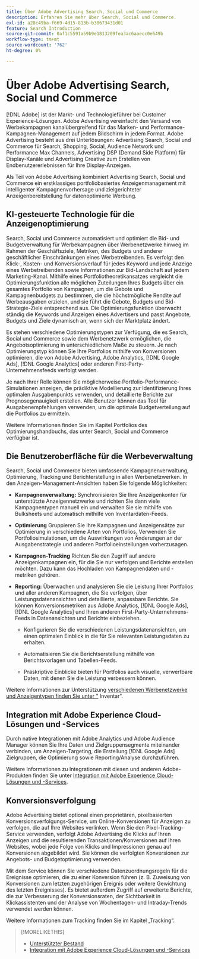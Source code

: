 ```yaml
---
title: Über Adobe Advertising Search, Social und Commerce
description: Erfahren Sie mehr über Search, Social und Commerce.
exl-id: a28c49ba-f669-4d15-813b-b30673431d01
feature: Search Introduction
source-git-commit: 0af1c5591a59b9e1813209fea3ac6aaecc0e649b
workflow-type: tm+mt
source-wordcount: '762'
ht-degree: 0%

---
```


# Über Adobe Advertising Search, Social und Commerce

[!DNL Adobe] ist der Markt- und Technologieführer bei Customer Experience-Lösungen. Adobe Advertising vereinfacht den Versand von Werbekampagnen kanalübergreifend für das Marken- und Performance-Kampagnen-Management auf jedem Bildschirm in jedem Format. Adobe Advertising besteht aus drei Unterlösungen: Advertising Search, Social und Commerce für Search, Shopping, Social, Audience Network und Performance Max Channels, Advertising DSP (Demand Side Platform) für Display-Kanäle und Advertising Creative zum Erstellen von Endbenutzererlebnissen für Ihre Display-Anzeigen.

Als Teil von Adobe Advertising kombiniert Advertising Search, Social und Commerce ein erstklassiges portfoliobasiertes Anzeigenmanagement mit intelligenter Kampagnenvorhersage und zielgerichteter Anzeigenbereitstellung für datenoptimierte Werbung.

## KI-gesteuerte Technologie für die Anzeigenoptimierung

Search, Social und Commerce automatisiert und optimiert die Bid- und Budgetverwaltung für Werbekampagnen über Werbenetzwerke hinweg im Rahmen der Geschäftsziele, Metriken, des Budgets und anderer geschäftlicher Einschränkungen eines Werbetreibenden. Es verfolgt den Klick-, Kosten- und Konversionsverlauf für jedes Keyword und jede Anzeige eines Werbetreibenden sowie Informationen zur Bid-Landschaft auf jedem Marketing-Kanal. Mithilfe eines Portfoliotheoretikansatzes vergleicht die Optimierungsfunktion alle möglichen Zuteilungen Ihres Budgets über ein gesamtes Portfolio von Kampagnen, um die Gebote und Kampagnenbudgets zu bestimmen, die die höchstmögliche Rendite auf Werbeausgaben erzielen, und sie führt die Gebote, Budgets und Bid-Strategie-Ziele entsprechend aus. Die Optimierungsfunktion überwacht ständig die Keywords und Anzeigen eines Advertisers und passt Angebote, Budgets und Ziele dynamisch an, wenn sich der Marktplatz ändert.

Es stehen verschiedene Optimierungstypen zur Verfügung, die es Search, Social und Commerce sowie dem Werbenetzwerk ermöglichen, die Angebotsoptimierung in unterschiedlichem Maße zu steuern. Je nach Optimierungstyp können Sie Ihre Portfolios mithilfe von Konversionen optimieren, die von Adobe Advertising, Adobe Analytics, [!DNL Google Ads], [!DNL Google Analytics] oder anderen First-Party-Unternehmensfeeds verfolgt werden.

Je nach Ihrer Rolle können Sie möglicherweise Portfolio-Performance-Simulationen anzeigen, die prädiktive Modellierung zur Identifizierung Ihres optimalen Ausgabenpunkts verwenden, und detaillierte Berichte zur Prognosegenauigkeit erstellen. Alle Benutzer können das Tool für Ausgabenempfehlungen verwenden, um die optimale Budgetverteilung auf die Portfolios zu ermitteln.

Weitere Informationen finden Sie im Kapitel Portfolios des Optimierungshandbuchs, das unter Search, Social und Commerce verfügbar ist.

## Die Benutzeroberfläche für die Werbeverwaltung

Search, Social und Commerce bieten umfassende Kampagnenverwaltung, Optimierung, Tracking und Berichterstellung in allen Werbenetzwerken. In den Anzeigen-Management-Ansichten haben Sie folgende Möglichkeiten:

* **Kampagnenverwaltung:** Synchronisieren Sie Ihre Anzeigenkonten für unterstützte Anzeigennetzwerke und richten Sie dann viele Kampagnentypen manuell ein und verwalten Sie sie mithilfe von Bulksheets und automatisch mithilfe von Inventardaten-Feeds.

* **Optimierung** Gruppieren Sie Ihre Kampagnen und Anzeigensätze zur Optimierung in verschiedene Arten von Portfolios. Verwenden Sie Portfoliosimulationen, um die Auswirkungen von Änderungen an der Ausgabenstrategie und anderen Portfolioeinstellungen vorherzusagen.

* **Kampagnen-Tracking** Richten Sie den Zugriff auf andere Anzeigenkampagnen ein, für die Sie nur verfolgen und Berichte erstellen möchten. Dazu kann das Hochladen von Kampagnendaten und -metriken gehören.

* **Reporting:** Überwachen und analysieren Sie die Leistung Ihrer Portfolios und aller anderen Kampagnen, die Sie verfolgen, über Leistungsdatenansichten und detaillierte, anpassbare Berichte. Sie können Konversionsmetriken aus Adobe Analytics, [!DNL Google Ads], [!DNL Google Analytics] und Ihren anderen First-Party-Unternehmens-Feeds in Datenansichten und Berichte einbeziehen.

   * Konfigurieren Sie die verschiedenen Leistungsdatenansichten, um einen optimalen Einblick in die für Sie relevanten Leistungsdaten zu erhalten.

   * Automatisieren Sie die Berichtserstellung mithilfe von Berichtsvorlagen und Tabellen-Feeds.

   * Präskriptive Einblicke bieten für Portfolios auch visuelle, verwertbare Daten, mit denen Sie die Leistung verbessern können.

Weitere Informationen zur Unterstützung [&#x200B; verschiedenen Werbenetzwerke und Anzeigentypen finden Sie unter &quot;](/help/search-social-commerce/introduction/supported-inventory.md) Inventar“.

## Integration mit Adobe Experience Cloud-Lösungen und -Services

Durch native Integrationen mit Adobe Analytics und Adobe Audience Manager können Sie Ihre Daten und Zielgruppensegmente miteinander verbinden, um Anzeigen-Targeting, die Erstellung [!DNL Google Ads] Zielgruppen, die Optimierung sowie Reporting/Analyse durchzuführen.

Weitere Informationen zu Integrationen mit diesen und anderen Adobe-Produkten finden Sie unter [Integration mit Adobe Experience Cloud-Lösungen und -Services](/help/search-social-commerce/introduction/integrations.md).

## Konversionsverfolgung

Adobe Advertising bietet optional einen proprietären, pixelbasierten Konversionsverfolgungs-Service, um Online-Konversionen für Anzeigen zu verfolgen, die auf Ihre Websites verlinken. Wenn Sie den Pixel-Tracking-Service verwenden, verfolgt Adobe Advertising die Klicks auf Ihren Anzeigen und die resultierenden Transaktionen/Konversionen auf Ihren Websites, wobei jede Folge von Klicks und Impressionen genau auf Konversionen abgebildet wird. Sie können die verfolgten Konversionen zur Angebots- und Budgetoptimierung verwenden.

Mit dem Service können Sie verschiedene Datenzuordnungsregeln für die Ereignisse optimieren, die zu einer Konversion führen (z. B. Zuweisung von Konversionen zum letzten zugehörigen Ereignis oder weitere Gewichtung des letzten Ereignisses). Es bietet außerdem Zugriff auf erweiterte Berichte, die zur Verbesserung der Konversionsraten, der Sichtbarkeit in Klickassistenten und der Analyse von Wochentagen- und Intraday-Trends verwendet werden können.

Weitere Informationen zum Tracking finden Sie im Kapitel „Tracking“.

>[!MORELIKETHIS]
>
>* [Unterstützter Bestand](supported-inventory.md)
>* [Integration mit Adobe Experience Cloud-Lösungen und -Services](integrations.md)
